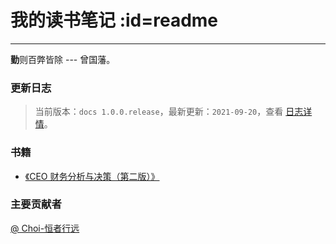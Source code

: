 
# 我的读书笔记  :id=readme
--- 

<p class="tip"><strong>勤</strong>则百弊皆除   --- 曾国藩。</p>

### 更新日志

> 当前版本：`docs 1.0.0.release`，最新更新：`2021-09-20`，查看 [日志详情](/release)。



### 书籍

- [《CEO 财务分析与决策（第二版）》](Financial_analysis_and_decision_making/README.md)



### 主要贡献者
[@ Choi-恒者行远](https://github.com/caioo0)  

